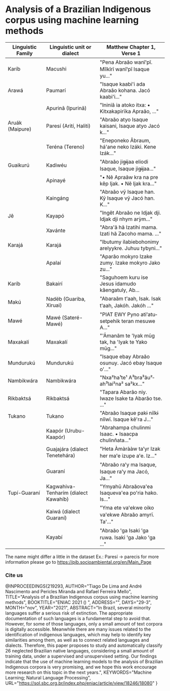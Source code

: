 # Analysis of a Brazilian Indigenous corpus using machine learning methods



| Linguistic Family | Linguistic unit or dialect  | Matthew Chapter 1, Verse 1                |
|--------------------------|--------------------------------------|-----------------------------------------------------|
| Karíb                    | Macushi                              | "Pena Abraão wanîꞌpî. Mîîkîrî wanîꞌpî Isaque yu..." |
| Arawá                    | Paumarí                              | "Isaque kaabi'i ada Abraão kohana. Jacó kaabi'i..." |
|                          | Apurinã (Ipurinã)                    | "Ininiã ia atoko itxa: • Kitxakapirĩka Apraão, ..." |
| Aruák (Maipure)          | Paresí (Arití, Haliti)               | "Abraão atyo Isaque kaisani, Isaque atyo Jacó k..." |
|                          | Teréna (Tereno)                      | "Eneponeko Âbraum, há'ane neko Izáki. Kene Izák..." |
| Guaikurú                 | Kadiwéu                              | "Abraão jiɡ̶ijaa eliodi Isaque, Isaque jiɡ̶ijaa..." |
|                          | Apinayé                              | "• Nẽ Apraãw kra na pre kêp Ijak. • Nẽ Ijak kra..." |
|                          | Kaingáng                             | "Abraão vỹ Isaque han. Kỹ Isaque vỹ Jacó han. K..." |
| Jê                       | Kayapó                               | "Ingêt Abraão ne Idjak dji. Idjak dji nhym arỳm..." |
|                          | Xavánte                              | "Abra'ã hã Izatihi mama. Izati hã Zacoho mama. ..." |
| Karajá                   | Karajá                               | "Ibutumy ilabiebohonimy arelyykre. Juhuu tybyni..." |
|                          | Apalaí                               | "Aparão mokyro Izake zumy. Izake mokyro Jako zu..." |
| Karíb                    | Bakairí                              | "Saguhoem kuru ise Jesus idamudo kâengatuly, Ab...  |
| Makú                     | Nadëb (Guariba, Xiruai)              | "Abaraãm tꞌaah, Isak. Isak tꞌaah, Jakóh. Jakóh ..." |
| Mawé                     | Mawé (Sateré-Mawé)                   | "PIAT EWY Pyno atiꞌatu­set­pehik teran mesuwe A..." |
| Maxakalí                 | Maxakalí                             | "'Ãmanãm te 'Iyak mũg tak, ha 'Iyak te Yako mũg..." |
| Mundurukú                | Mundurukú                            | "Isaque ebay Abraão osunuy. Jacó ebay Isaque o'..." |
| Nambikwára               | Nambikwára                           | "Nxa²­ha¹­te¹­ A³­bra³­ãu²­ah³­lai²­na²­ sa²­kx..." |
| Rikbaktsá                | Rikbaktsá                            | "Tapara Abarão niy. Iwaze Isake ta Abarão tse. ..." |
| Tukano                   | Tukano                               | "Abraão Isaque pakɨ niîkɨ niîwĩ. Isaque kẽ'ra J..." |
|                          | Kaapór (Urubu-Kaapór)                | "Abrahampa chulinmi Isaac. • Isaacpa chulinñata..." |
|                          | Guajajára (dialect Tenetehára)       | "Heta Àmàrààw taꞌyr Izak her maꞌe izupe aꞌe. Iz..." |
|                          | Guaraní                              | "Abraão raꞌy ma Isaque, Isaque raꞌy ma Jacó, Ja..." |
| Tupí-Guaraní             | Kagwahiva-Tenharím (dialect Kawahíb) | "Ymyahũ Abraãova'ea Isaqueva'ea po'ria hako. Is..." |
|                          | Kaiwá (dialect Guaraní)              | "Yma ete vaꞌekwe oiko vaꞌekwe Abraão amyrĩ. Taꞌ..." |
|                          | Kayabí                               | "Abraão ꞌga Isaki ꞌga ruwa. Isaki ꞌga Jako ꞌga ..." |
The name might differ a little in the dataset
Ex.:
Paresí -> parecis
for more information please go to https://pib.socioambiental.org/en/Main_Page











### Cite us

@INPROCEEDINGS{219293,
AUTHOR="Tiago De Lima and André Nascimento and Pericles Miranda and Rafael Ferreira Mello",
TITLE="Analysis of a Brazilian Indigenous corpus using machine learning methods",
BOOKTITLE="ENIAC 2021 () ",
ADDRESS="",
DAYS="29-3",
MONTH="nov",
YEAR="2021",
ABSTRACT="In Brazil, several minority languages suffer a serious risk of extinction. The appropriate documentation of such languages is a fundamental step to avoid that. However, for some of those languages, only a small amount of text corpora is digitally accessible. Meanwhile there are many issues related to the identification of indigenous languages, which may help to identify key similarities among them, as well as to connect related languages and dialects. Therefore, this paper proposes to study and automatically classify 26 neglected Brazilian native languages, considering a small amount of training data, under a supervised and unsupervised setting. Our findings indicate that the use of machine learning models to the analysis of Brazilian Indigenous corpora is very promising, and we hope this work encourage more research on this topic in the next years.",
KEYWORDS="Machine Learning; Natural Language Processing",
URL="https://sol.sbc.org.br/index.php/eniac/article/view/18246/18080"
}
